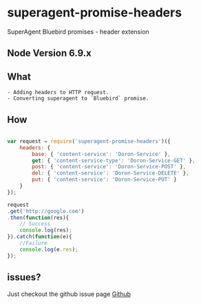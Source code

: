 superagent-promise-headers
====================================
SuperAgent Bluebird promises - header extension

## Node Version 6.9.x

## What
	- Adding headers to HTTP request.
	- Converting superagent to `Bluebird` promise.

## How

```javascript

var request = require('superagent-promise-headers')({
	headers: {
		base: { 'content-service': 'Doron-Service' },
		get: { 'content-service-type': 'Doron-Service-GET' },
		post: { 'content-service': 'Doron-Service-POST' },
		del: { 'content-service': 'Doron-Service-DELETE' },
		put: { 'content-service': 'Doron-Service-PUT' }
	}
});

request
.get('http://google.com')
.then(function(res){
	// Success
	console.log(res);
}).catch(function(e){
	//Failure
	console.log(e.res);
});

```

## issues?
Just checkout the github issue page [Github](https://github.com/doron2402/superagent-promise-headers/issues)
